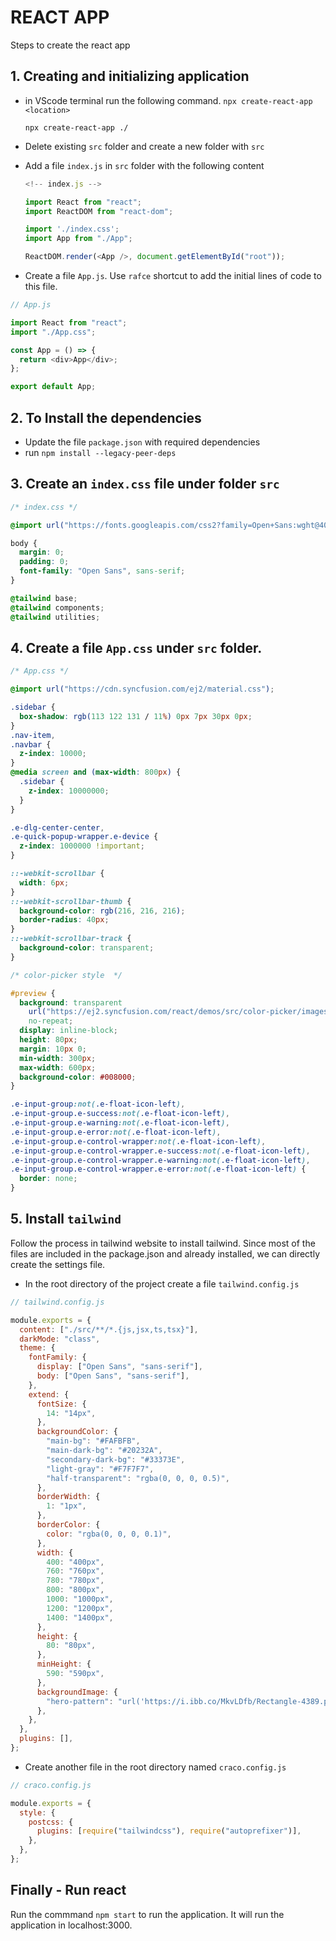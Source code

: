 # REACT APP

Steps to create the react app

## 1. Creating and initializing application

- in VScode terminal run the following command. `npx create-react-app <location>`

  ```shell
  npx create-react-app ./
  ```

- Delete existing `src` folder and create a new folder with `src`
- Add a file `index.js` in `src` folder with the following content

  ```javascript
  <!-- index.js -->

  import React from "react";
  import ReactDOM from "react-dom";

  import './index.css';
  import App from "./App";

  ReactDOM.render(<App />, document.getElementById("root"));
  ```

- Create a file `App.js`. Use `rafce` shortcut to add the initial lines of code to this file.

```javascript
// App.js

import React from "react";
import "./App.css";

const App = () => {
  return <div>App</div>;
};

export default App;
```

## 2. To Install the dependencies

- Update the file `package.json` with required dependencies
- run `npm install --legacy-peer-deps`

## 3. Create an `index.css` file under folder `src`

```css
/* index.css */

@import url("https://fonts.googleapis.com/css2?family=Open+Sans:wght@400;500;600;700&display=swap");

body {
  margin: 0;
  padding: 0;
  font-family: "Open Sans", sans-serif;
}

@tailwind base;
@tailwind components;
@tailwind utilities;
```

## 4. Create a file `App.css` under `src` folder.

```css
/* App.css */

@import url("https://cdn.syncfusion.com/ej2/material.css");

.sidebar {
  box-shadow: rgb(113 122 131 / 11%) 0px 7px 30px 0px;
}
.nav-item,
.navbar {
  z-index: 10000;
}
@media screen and (max-width: 800px) {
  .sidebar {
    z-index: 10000000;
  }
}

.e-dlg-center-center,
.e-quick-popup-wrapper.e-device {
  z-index: 1000000 !important;
}

::-webkit-scrollbar {
  width: 6px;
}
::-webkit-scrollbar-thumb {
  background-color: rgb(216, 216, 216);
  border-radius: 40px;
}
::-webkit-scrollbar-track {
  background-color: transparent;
}

/* color-picker style  */

#preview {
  background: transparent
    url("https://ej2.syncfusion.com/react/demos/src/color-picker/images/pen.png")
    no-repeat;
  display: inline-block;
  height: 80px;
  margin: 10px 0;
  min-width: 300px;
  max-width: 600px;
  background-color: #008000;
}

.e-input-group:not(.e-float-icon-left),
.e-input-group.e-success:not(.e-float-icon-left),
.e-input-group.e-warning:not(.e-float-icon-left),
.e-input-group.e-error:not(.e-float-icon-left),
.e-input-group.e-control-wrapper:not(.e-float-icon-left),
.e-input-group.e-control-wrapper.e-success:not(.e-float-icon-left),
.e-input-group.e-control-wrapper.e-warning:not(.e-float-icon-left),
.e-input-group.e-control-wrapper.e-error:not(.e-float-icon-left) {
  border: none;
}
```

## 5. Install `tailwind`

Follow the process in tailwind website to install tailwind. Since most of the files are included in the package.json and already installed, we can directly create the settings file.

- In the root directory of the project create a file `tailwind.config.js`

```javascript
// tailwind.config.js

module.exports = {
  content: ["./src/**/*.{js,jsx,ts,tsx}"],
  darkMode: "class",
  theme: {
    fontFamily: {
      display: ["Open Sans", "sans-serif"],
      body: ["Open Sans", "sans-serif"],
    },
    extend: {
      fontSize: {
        14: "14px",
      },
      backgroundColor: {
        "main-bg": "#FAFBFB",
        "main-dark-bg": "#20232A",
        "secondary-dark-bg": "#33373E",
        "light-gray": "#F7F7F7",
        "half-transparent": "rgba(0, 0, 0, 0.5)",
      },
      borderWidth: {
        1: "1px",
      },
      borderColor: {
        color: "rgba(0, 0, 0, 0.1)",
      },
      width: {
        400: "400px",
        760: "760px",
        780: "780px",
        800: "800px",
        1000: "1000px",
        1200: "1200px",
        1400: "1400px",
      },
      height: {
        80: "80px",
      },
      minHeight: {
        590: "590px",
      },
      backgroundImage: {
        "hero-pattern": "url('https://i.ibb.co/MkvLDfb/Rectangle-4389.png')",
      },
    },
  },
  plugins: [],
};
```

- Create another file in the root directory named `craco.config.js`

```javascript
// craco.config.js

module.exports = {
  style: {
    postcss: {
      plugins: [require("tailwindcss"), require("autoprefixer")],
    },
  },
};
```

## Finally - Run react

Run the commmand `npm start` to run the application. It will run the application in localhost:3000.
